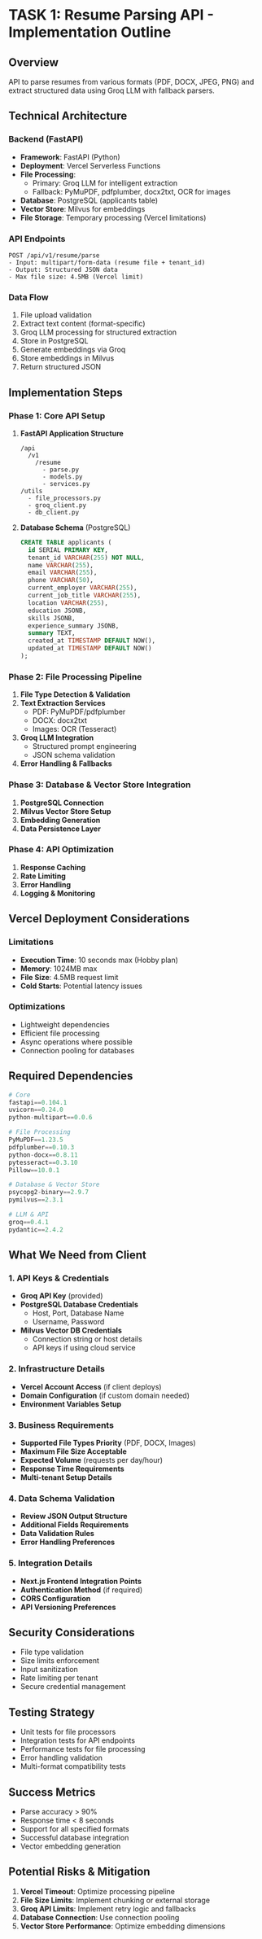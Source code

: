 # TASK 1: Resume Parsing API - Implementation Outline

## Overview
API to parse resumes from various formats (PDF, DOCX, JPEG, PNG) and extract structured data using Groq LLM with fallback parsers.

## Technical Architecture

### Backend (FastAPI)
- **Framework**: FastAPI (Python)
- **Deployment**: Vercel Serverless Functions
- **File Processing**: 
  - Primary: Groq LLM for intelligent extraction
  - Fallback: PyMuPDF, pdfplumber, docx2txt, OCR for images
- **Database**: PostgreSQL (applicants table)
- **Vector Store**: Milvus for embeddings
- **File Storage**: Temporary processing (Vercel limitations)

### API Endpoints
```
POST /api/v1/resume/parse
- Input: multipart/form-data (resume file + tenant_id)
- Output: Structured JSON data
- Max file size: 4.5MB (Vercel limit)
```

### Data Flow
1. File upload validation
2. Extract text content (format-specific)
3. Groq LLM processing for structured extraction
4. Store in PostgreSQL
5. Generate embeddings via Groq
6. Store embeddings in Milvus
7. Return structured JSON

## Implementation Steps

### Phase 1: Core API Setup
1. **FastAPI Application Structure**
   ```
   /api
     /v1
       /resume
         - parse.py
         - models.py
         - services.py
   /utils
     - file_processors.py
     - groq_client.py
     - db_client.py
   ```

2. **Database Schema** (PostgreSQL)
   ```sql
   CREATE TABLE applicants (
     id SERIAL PRIMARY KEY,
     tenant_id VARCHAR(255) NOT NULL,
     name VARCHAR(255),
     email VARCHAR(255),
     phone VARCHAR(50),
     current_employer VARCHAR(255),
     current_job_title VARCHAR(255),
     location VARCHAR(255),
     education JSONB,
     skills JSONB,
     experience_summary JSONB,
     summary TEXT,
     created_at TIMESTAMP DEFAULT NOW(),
     updated_at TIMESTAMP DEFAULT NOW()
   );
   ```

### Phase 2: File Processing Pipeline
1. **File Type Detection & Validation**
2. **Text Extraction Services**
   - PDF: PyMuPDF/pdfplumber
   - DOCX: docx2txt
   - Images: OCR (Tesseract)
3. **Groq LLM Integration**
   - Structured prompt engineering
   - JSON schema validation
4. **Error Handling & Fallbacks**

### Phase 3: Database & Vector Store Integration
1. **PostgreSQL Connection**
2. **Milvus Vector Store Setup**
3. **Embedding Generation**
4. **Data Persistence Layer**

### Phase 4: API Optimization
1. **Response Caching**
2. **Rate Limiting**
3. **Error Handling**
4. **Logging & Monitoring**

## Vercel Deployment Considerations

### Limitations
- **Execution Time**: 10 seconds max (Hobby plan)
- **Memory**: 1024MB max
- **File Size**: 4.5MB request limit
- **Cold Starts**: Potential latency issues

### Optimizations
- Lightweight dependencies
- Efficient file processing
- Async operations where possible
- Connection pooling for databases

## Required Dependencies
```python
# Core
fastapi==0.104.1
uvicorn==0.24.0
python-multipart==0.0.6

# File Processing
PyMuPDF==1.23.5
pdfplumber==0.10.3
python-docx==0.8.11
pytesseract==0.3.10
Pillow==10.0.1

# Database & Vector Store
psycopg2-binary==2.9.7
pymilvus==2.3.1

# LLM & API
groq==0.4.1
pydantic==2.4.2
```

## What We Need from Client

### 1. API Keys & Credentials
- **Groq API Key** (provided)
- **PostgreSQL Database Credentials**
  - Host, Port, Database Name
  - Username, Password
- **Milvus Vector DB Credentials**
  - Connection string or host details
  - API keys if using cloud service

### 2. Infrastructure Details
- **Vercel Account Access** (if client deploys)
- **Domain Configuration** (if custom domain needed)
- **Environment Variables Setup**

### 3. Business Requirements
- **Supported File Types Priority** (PDF, DOCX, Images)
- **Maximum File Size Acceptable**
- **Expected Volume** (requests per day/hour)
- **Response Time Requirements**
- **Multi-tenant Setup Details**

### 4. Data Schema Validation
- **Review JSON Output Structure**
- **Additional Fields Requirements**
- **Data Validation Rules**
- **Error Handling Preferences**

### 5. Integration Details
- **Next.js Frontend Integration Points**
- **Authentication Method** (if required)
- **CORS Configuration**
- **API Versioning Preferences**

## Security Considerations
- File type validation
- Size limits enforcement
- Input sanitization
- Rate limiting per tenant
- Secure credential management

## Testing Strategy
- Unit tests for file processors
- Integration tests for API endpoints
- Performance tests for file processing
- Error handling validation
- Multi-format compatibility tests

## Success Metrics
- Parse accuracy > 90%
- Response time < 8 seconds
- Support for all specified formats
- Successful database integration
- Vector embedding generation

## Potential Risks & Mitigation
1. **Vercel Timeout**: Optimize processing pipeline
2. **File Size Limits**: Implement chunking or external storage
3. **Groq API Limits**: Implement retry logic and fallbacks
4. **Database Connection**: Use connection pooling
5. **Vector Store Performance**: Optimize embedding dimensions
